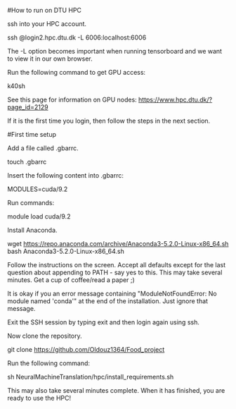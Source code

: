 #How to run on DTU HPC

ssh into your HPC account.

ssh <userid>@login2.hpc.dtu.dk -L 6006:localhost:6006

The -L option becomes important when running tensorboard and we want to view it in our own browser.

Run the following command to get GPU access:

k40sh

See this page for information on GPU nodes: https://www.hpc.dtu.dk/?page_id=2129

If it is the first time you login, then follow the steps in the next section.

#First time setup

Add a file called .gbarrc.

touch .gbarrc

Insert the following content into .gbarrc:

MODULES=cuda/9.2

Run commands:

module load cuda/9.2

Install Anaconda.

wget https://repo.anaconda.com/archive/Anaconda3-5.2.0-Linux-x86_64.sh bash Anaconda3-5.2.0-Linux-x86_64.sh

Follow the instructions on the screen. Accept all defaults except for the last question about appending to PATH - say yes to this. This may take several minutes. Get a cup of coffee/read a paper ;)

It is okay if you an error message containing "ModuleNotFoundError: No module named 'conda'" at the end of the installation. Just ignore that message.

Exit the SSH session by typing exit and then login again using ssh.

Now clone the repository.

git clone https://github.com/Oldouz1364/Food_project

Run the following command:

sh NeuralMachineTranslation/hpc/install_requirements.sh

This may also take several minutes complete. When it has finished, you are ready to use the HPC!
